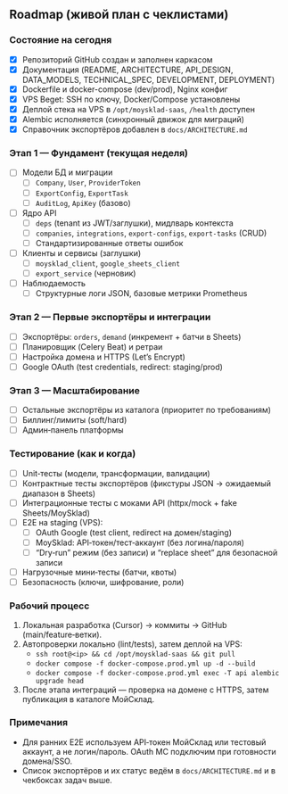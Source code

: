 ## Roadmap (живой план с чеклистами)

### Состояние на сегодня
- [x] Репозиторий GitHub создан и заполнен каркасом
- [x] Документация (README, ARCHITECTURE, API_DESIGN, DATA_MODELS, TECHNICAL_SPEC, DEVELOPMENT, DEPLOYMENT)
- [x] Dockerfile и docker-compose (dev/prod), Nginx конфиг
- [x] VPS Beget: SSH по ключу, Docker/Compose установлены
- [x] Деплой стека на VPS в `/opt/moysklad-saas`, `/health` доступен
- [x] Alembic исполняется (синхронный движок для миграций)
- [x] Справочник экспортёров добавлен в `docs/ARCHITECTURE.md`

### Этап 1 — Фундамент (текущая неделя)
- [ ] Модели БД и миграции
  - [ ] `Company`, `User`, `ProviderToken`
  - [ ] `ExportConfig`, `ExportTask`
  - [ ] `AuditLog`, `ApiKey` (базово)
- [ ] Ядро API
  - [ ] `deps` (tenant из JWT/заглушки), мидлварь контекста
  - [ ] `companies`, `integrations`, `export-configs`, `export-tasks` (CRUD)
  - [ ] Стандартизированные ответы ошибок
- [ ] Клиенты и сервисы (заглушки)
  - [ ] `moysklad_client`, `google_sheets_client`
  - [ ] `export_service` (черновик)
- [ ] Наблюдаемость
  - [ ] Структурные логи JSON, базовые метрики Prometheus

### Этап 2 — Первые экспортёры и интеграции
- [ ] Экспортёры: `orders`, `demand` (инкремент + батчи в Sheets)
- [ ] Планировщик (Celery Beat) и ретраи
- [ ] Настройка домена и HTTPS (Let’s Encrypt)
- [ ] Google OAuth (test credentials, redirect: staging/prod)

### Этап 3 — Масштабирование
- [ ] Остальные экспортёры из каталога (приоритет по требованиям)
- [ ] Биллинг/лимиты (soft/hard)
- [ ] Админ‑панель платформы

### Тестирование (как и когда)
- [ ] Unit‑тесты (модели, трансформации, валидации)
- [ ] Контрактные тесты экспортёров (фикстуры JSON → ожидаемый диапазон в Sheets)
- [ ] Интеграционные тесты с моками API (httpx/mock + fake Sheets/MoySklad)
- [ ] E2E на staging (VPS):
  - [ ] OAuth Google (test client, redirect на домен/staging)
  - [ ] MoySklad: API‑токен/тест‑аккаунт (без логина/пароля)
  - [ ] “Dry‑run” режим (без записи) и “replace sheet” для безопасной записи
- [ ] Нагрузочные мини‑тесты (батчи, квоты)
- [ ] Безопасность (ключи, шифрование, роли)

### Рабочий процесс
1) Локальная разработка (Cursor) → коммиты → GitHub (main/feature‑ветки).
2) Автопроверки локально (lint/tests), затем деплой на VPS:
   - `ssh root@<ip> && cd /opt/moysklad-saas && git pull`
   - `docker compose -f docker-compose.prod.yml up -d --build`
   - `docker compose -f docker-compose.prod.yml exec -T api alembic upgrade head`
3) После этапа интеграций — проверка на домене с HTTPS, затем публикация в каталоге МойСклад.

### Примечания
- Для ранних E2E используем API‑токен МойСклад или тестовый аккаунт, а не логин/пароль. OAuth МС подключим при готовности домена/SSO.
- Список экспортёров и их статус ведём в `docs/ARCHITECTURE.md` и в чекбоксах задач выше.


